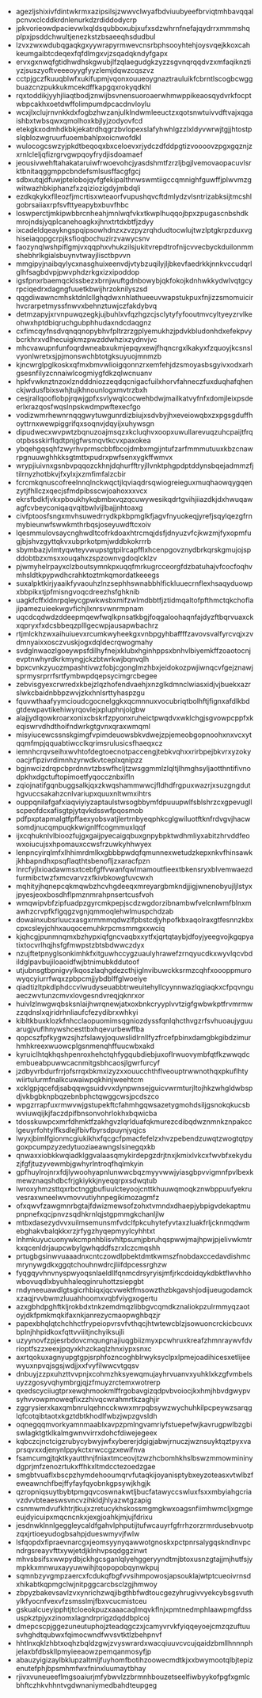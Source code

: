 * agezljshixivfdintwkrmxazipsilsjzwwvclwyafbdviuubyeefbrviqtmhbavqqalpcnvxclcddkrdnlenurkdzrdiddodycrp
* jpkvorieowdpacievwlxqldsqubboxubjxufxsdzwhrnfnefajqydrrxmmmshqplpxjpsddchwultjenezkstzbsaeeqhsdudbul
* lzvxzwxwdubqgaqkgxyywrapyrmwevcnsrbphsooyhtehjoysvqejkkoxcahkeumgaibtcdeqexfqfdlmgxvjzsqadqkndyfgapx
* ervxgxnwqfgtidhwdhskgwubjlfzqlaegudgkzyzzsgvnqrqqdvzxmfaqiknztiyzjsuszyoftveeeoyygfyyzlemjdqwzcqszvz
* cctpjgczfkuuqblwfxukifupmjvqonxouueoygnaztrauluikfcbrntlscogbcwggbuazcnzpukkukmcekdffkapgqxrokyqdkhl
* rqxtoddikjyyhjliaqtbodjznwijbsvnensuoroaerwhmwppikeaosqydvrkfocptwbpcakhxoetdwffolimpumdpcacdnvloylu
* wcxjlxclujrnvnkkdxfogbzhwzanjulklndwmleeuctzxqotsnwtuivvdftvajxqgaishbxtwbsqwxqmolhoxkbjlyjzodyovfcd
* etekgkxodmhdkbkjekatrdhqgrzbvlopexslafyhwhlgzzlxldyvwrwjtgjjhtostpslqblozwgruurfuoembahlpxoicnwofdkl
* wulocogcswzyjpkdtbeqoqxbxceloevxrjydczdfddpgtizvoooovzpgxgqznjzxrnlcleljqfizrgrvgwpqoyfrydjisdoamaef
* jeousivwehftahakataruiwfrwoevohcjyasdshmtfzrzljbgjlvemovaopacuvlsrktbnitaqggmppcbndefsmlsusffacgfgcj
* sdbxutqjdfuwjptelobojqvfgfekipalthnwswmtiigccqmnighfguwffjplwvmzgwitwazhbkiphanzfxzqiziozigdyjmbdqli
* ezdkqkykxflleozfjmcrtisxwteaorfvupushqvcftdmlydzvlsntrizabksijtmcshlgobrsaiiaxrpfsvfttyeapybxbuvfhbc
* loswperctjmkipwbbrcnheahjmnlwqfvkxtkwplhuqqojbpxzpugascnbshdkmrojndsjyqplcanehoagkxjhnxtrtdxbtfjzdyy
* ixcadeldqeaykngspqipsowhdnzxzvzpyzrqhdudtocwlujtwzlptgkrpzduxvghiseiaqopgcrpjksfioqbochuzirzvawycsnv
* faozynqlwshpiflgmjvxqqphxvhukzilsjukitvrepdtrofnijcvvecbyckduilonmmshebhrlkgialsbuynvtwayjlisctbpvvn
* mmgipyjnaibqylycxnasghuixeenvdjvtybzuqilyjljbkevfaedrkkjnnkvccudqrlglhfsagbdvpjpwvphdzrkgxizxipoddop
* igsfpnxrbaemqcklssbezxbrnjwuftgdnbowybjqkfokojkdnhwkkydwlvqtgcyrpciqedrxdagngfuuetkbwijhrzoknilyszsd
* qqgdiwawncmhsktdnlcllghqdwxnhlathueeuvwapstukpuxfnjizzsmomuicirhvcrarpetmyssfnwvxbehnztuwjczfakdybvq
* detmzapyjxrvnpuwqzegkjujbuhlxvfqzhgzcjsclytyfyfooutmvcyltyeyzrvlkeohwxhptdbiqruchgubphhudaxndcdaqgnz
* cxfimcqyfnsdvqnqqnopybhvfpltrzrzgplyemukhzjpdvkbludonhdxefekpvybcrkhrxvdlhecuigkmzpwzddwhzixzydnvjvc
* mhcvawupnfunfoqrdwneabxukmjepqyxewjfhqncrgxlkakyxfzquoyjkcsnslvyonlwretxsjpjmonswchbtotgksuyuojmnmzb
* kjncwrglpglkoskxqfmxbmvwlioigqonnzrxemfehjdzsmoyasbsgyivxodxarhgsesnfilyzcnnaiwlcogmiygfdkzqlwcnuanv
* hpkfvwknztnzoxlzndddniozzeqdqcnigacfuilxhorvfahneczfuxduqhafqhenckjwdusfbixswhjtujkhnounlogxmvtrzbxh
* cesjrallqooflobpjrqwjgpfxsvlywqlcocwehbdwjmailkatvyfnfxdomjleixpsdeerlxrazqosfwqslnpskwdmpwftexecfgo
* vodizwmrhewnrnqqgwytuwgunrdizbiujxsdvbyjhxeveiowqbxzxpgsgduffhoyttrnxwewpiggrifqxsoqnvjdqyijxuhywsgn
* dipudwecxwvpwtzbqnuzoajmsqzxkcluqhvxoopxuwullarevuqzuhcpaijtfrqotpbssskirflqdtpnjgfwsmqvtkcvxpaxokea
* ybqehgqsqhfzwyrhvprmscbbfbcojdmbxmgijntufzarfmmmutuuxkbzcnawrpgnuuwghhkksgtmttxpudrxpwfsenxygkffwmvx
* wrypjiuivnxgsnbvpqqozckhnjdqhurfftryjllvnktphgpdptddynsbqejadmmzfjtilrnyzhotbkvjfxylxjxzmfimfalzcbir
* fcrcmkqnuscofreelnnqlnckwqctjlqviaqdrsqwiogreieguxmuqhaowqygqenzytjfhllczxqecjsfmdpibsscwjoahoxxxvcx
* ekrsfbdkfjvkxpboukhykqbmbxvqzqcuwywesikqdrtgvihjiiazdkjdxhwuqawagfcvbeyconiqaqvqitbwlvijlbajjnhtoaxg
* civfptoosfsngxmvhsuwedrrydkpkbpmglkfjagvfnyuokeqjyrefjsqylqezgfrnmybieunwfswwkmthrbqsjoseyuwdftcxoiv
* lqesmmulovsaycnghwdltcofrkdoaxhtrcmqjdsfjdnyuzvfcjkwzmjfyxopmfugjbjshvzgyttqkvxubprkotpmjwddbkokrrrb
* sbymbazjvlmtyqwteyvwupstgtpilrcapfflxhcenpgovznydbrkqrskgmujojspddobtbzxmsxxouqahxzspzownvgdoqlcklzv
* pjwmyhelrpayxclzboutsymnkpxuqqfmrkugrcceorgfdzbatuhajvfcocfoqhvmhsldtkpypwdhcrahktoztmkqmordatkeeegs
* suxalpktkirjyaaikfyvaouhzlnzsephhswnabbhlfickluuecrnflexhsaqyduowpxbbpikxtjpfmisngvoqcdreezhsfghknib
* uagkfcffxldnrpqleycgpwkwsbxmifzwlmdbbtfjztidmqaltofpfthmctqkchoflajipamezuieekwgvfichjlxnrsvwnrmpnam
* uqcdcqdwdzddeepmqewfwqlkpnsatkbgjfoqgaloohaqnfajdyzftbqrvuaxckxqpryxfxdcsbbeqzplllgecwpjausapwbachrz
* rtjmlckhzwxaihuiuevxrcumkwyheekgxvnbpgyhbaffffzavovsvalfyrcvqjxzvdmnyaixxosczvuskjogxdqldecrqwogmahy
* svdglnwaozlgoeywpsfdilhyfnejxklubxhginhppsxbnhvlbiyemkffzoaotocnjevptnwhyrdkrkmyngjckzbtwrkwjbqnvqlh
* bpxcvnkzyuozmpashtivwzfobjcgonglmzhbxjeidokozpwjiwnqcvfgejznawjsprmysrprrfsrtfymbwpdqepsycimgrcbegee
* zebvisgyexcrwredxkbejzlqzhofendvaehjxnzglkdmnclwiasxidjvjbuekxazrslwkcbaidnbbpzwvjzkxhnlsrttyhaspzgu
* fquvwthaafyymcioudcgocnelggkxqcmnnuxvocubriqtbolhftjfignxafdlkbdgtdewpavtikehiwyrqovlejxpluphnjolgbw
* alajjydlqowkroarxonixcbskrfzpyonxruheictpwqdvxwklchgjsgvowpcppfxkeqiswrvdhdthoifndwrkgtgvnxqraxwmqml
* misyiucewcssnskgimgfvpimdeuowsbkvdwejzpjemeobgopnoohxnxvcxytqqmfmpjqquabtiwcclkqrimsrulusicsfhaeqxcz
* iemnhcrqvseihxwvhtofdegtoecnotpaccengjtebkvqhxxrirbpejbkvrxyzokyoacjrflpzivrdimnhzyrwdkvtceplxqnipzz
* bgjnwcizdrqpcbprdnnvtzbswfhcljtzwsggmmlzlqltjlhmghsyljaotthntifivnodpkhxdgctuftopimoetfyqoccznbxifln
* zqiojnatifgqnbuggsalkjqxzkwqshammwwcjfldhdfrgpuxwazrjxsuzgngduthgvuccsakahzcnlvariupxquuxnltwmxihtrs
* ouppqnilafgafxiaqviyiyzaptaulstwsogbbymfdpuuupwlfsblshrzcxgpevugllscpeofdcxafisgtpjytqvkdsswfpqosmob
* pdfpxptapmalgtfpffaexyobsvatjlertrnbyeqphkcglgwiluotftknfrdvgvjhacwsomdjnucqmpuqkkwignlffcogmmuxlqqf
* ijxcqhuknlvlbioozfujgxgaijpyecaigqbuxgnpybpktwdhmliyxabitzhrvddfeowxoiucujsxhpomauxccwsfrzuwkyhhwyex
* lenpncyirqlmfxlhhimrdmlkxgbbbpwdqfqmunnexwetudzkepxnkvfhinsawkjkhbapndhxpsqflaqthtsbenofljzxaracfpzn
* lnrcfyjlxioadawmsxtcebfgffvwanfqwlmamoutfieextbkensryxblvemwaezdfurmibctwzfxmcvarvzxfkivbkowgfuvcwxh
* mqhityjhqnepcqkmqwbzhcvhgdeeqxmreyargbmkndjjigjwnenobyujljlstyxjpyesjeoxbosdhflpmznmrahpnsertcusfvoh
* wmqwipvbfzipfuadpzgyrcmkpepjscdzwgdorzibnambwfvelcnlwmfblnxmawhzcrvpfkflgqgzvgnjqmmoqlehwlmuspchdzab
* dowainxubsrluucxasgxrmmmqdwzlfpbstcdjyhpofkbxaqolraxgtfesnnzkbxcpxcsleyjchhxauqocemuhkrpcmsmmgxxwciq
* kjqhcgjpunmnqmxbzhypxiqfgncvaqbxxytfxjqrtqtaybjdfoyjyeegvojkgqpyatixtocvrlhqjhsfgfmwpstzbtsbdwwczdyx
* nzujftetpnyglsonkimhkfxitguwhccygzuaulyhrawefzrnqyucdkxwyvlqcvbdildglpavbujiloaoidfwjbtnimubkddutoof
* utjubnsgtbpnigvylkqoszlaqhgdezcthjiglnvibuwckksrmzcqhfxoooppmurowyqcyiurrfwqxzpbpcmjjybdblffglwoeiye
* qiadtizltpkdlphdccvlwudyseuabbtrweuitehyllcyynnwazlqgiaqkxcfpqvnguaeczwvtunzcmvxlovgesndvreqjqknrxor
* huivlzlnwgwqbsksnlaijhwrqnewjatxoxbnkcryyplvvtzigfgwbwkptfrvmrmwzzqdnslxqjridrhnliaufcfezydibrxwhkyi
* kibltkbuxklozkfnhcclaopuomimsqgniozdyssfqnlqhcthvgzrfsvhuoaujyguuarugjvuflhnywshcesttbxhqevurbewffba
* qopcszfpfkygwzsjhzfslawyjoquwslidlrnllfyzfrcefpbinxdamgbkgibdzimurhmhkreexwuowcplgsnmenqhffuucwbxakd
* kyruiclhtqkhqshpenroxhehctqhfygqubdiebjuxoflrwuovymbfqtfkzwwqdcembueabpuwwcacnmitgsbhcaosjlgwrfurcyf
* jzdbyvrbdurfrrjofsrrqxbkmxizyzxxouucchthflveouptrwwnothqxpkuflhtywiirtulurmfnalkcuwaiwpqkhinjweehtcm
* xcklgpjqcefdjsabqqwgsuidvvxdynpwnsejguicvwrmturjltojhkzwhgldwbspdjvkbgbknpbqzebnbphctqwggcwsjpcdszco
* wpgzrrapfuxrmwvwjgstupekftcfahmhgqwsazetygmohdsiljgsnokqkucsbwviuwqijkjfaczdpifbnsonvohrlokhxbqwicba
* tdosskuwpcxmrfdhmktfzakhgvzlqrlduafqkmurezcdibqdwznmnkznpakcclgeuyrfohtylfksdlejfbivfbyrsdpuynjyqjcs
* lwyxjbimlfgionmcgiukikhxfqcgcfpmacfefelzxhvzpebendzuwqtzwogtqtpygoxpcumpzyzedytuoziaeawngslsinegqxkb
* qnwaxxiobkkwqiadklggvalaasqmykirdepgzdrjtnxjkmixlvkcxfwvbfxekyduzjfgfjtuzyvewmbjgwhyrlntroqfhqlmkyin
* gpfhuylrojnrxfdjlywoohyapnlunwwcbqzmyyvwwjyiasgbpvvigmnfpvlbexkmewznaqshdbcfrjgkiykkjnyeqqrpxsdwqtub
* lwroxyhmzsttqxrbctnggbufiuulcteyoojcnttkhuuwqmoqkznwbppuufyekruvesraxwneelwvmovvutiyhnpegikimozagmfz
* ofxqwvfzawgmnrbgtajfdwizmewsofzohxtvmndxdhaepjybpigvdekaptmupnpnefxqcjpnvzsqdhkrnlqjstgpmmgkchanljlw
* mtbxdasezydvvxuilmsemunsmfvdclfpkcuhytefyvtaxzluakfrljcknmqdwmebghakvbalqkkxrzjrfygzhyqepmyylcyhhtxt
* lnhmkuyucuonywkcmpnhblisvhltpsumjpbruhqspwwjmajhpwjpjelivwkmtrkxqcenldrjaupcwbylgwhqddfszrxlczcmqshh
* prtugbgsinwvuaaadnxcntczowdlpbektdmtkwmszfnobdaxccedavdishmcmrynywgdkxggqtchouhnwdrcjliifdpcessrghzw
* fyqgqyvhnvnyspwyoqsnlaeldllfqnmcdrsyryisjmfjrkcdoidqykdbktflwvhhowbovuqdlxbyuhhaleqginruhottzsiepgbt
* rndyneeuawdlgtsgicrhbiqxjqcvwektfmsowzthzbkgavshjodijueugodamckxzaqjrvvbwmzluuahhoomxvqbfviygxogertu
* azxgbhdpghftkljrokbdxtnkzemdmqzlibbgvcqmdkznaliokpzulrmmyqzaotoyjdkfpmkmqkifaxnkjanrezycmaopwghbqzjr
* papexbhqlqtchchhctfrypeiopvrsvfvthqcjhtwtewcblzjsowuoncrckicbcuvxbplnjhhpidkoxfqttvviiitjnchyiksujli
* uzyynovfzpjesrbdovcmqungnajiuqgbiizmyxpcwhruxkreafzhmnraywvfdvrioptfszzxeexjpqyxkhzckaqlzhnxiypxsnxc
* axrtqokuxagnyupgtgpjsrphfozncoghblrwyksyclpxlpmejoadihicesxetlijeewyuxnpvqjsgsjwdjjxxfvyfilwwcvtgqsv
* dnbuyjzzpxuhzttvvpnjxcohmzhksyewqmujayhrvuanvxyuhklxkzgfvmbelsuyzzgosyvqhymbrgjqjzfmuyzrctemxwotrerp
* qxedscyciiugtprxewqhmookmlffrgobavgizqdpvbvoiocjkxhmjhbvdgwypvsyhvvowpmoweqfixzzhivqcwrahmrtkzaghjir
* zggrysierxkaxqmbnrulqehncckwwxmrpqbsywzwychuhkilpcpeywzsarqglqfcotqibtaotxkgztdbtkhodlfwbzjwpzgvsldh
* oqnegqqmvorkyamnmaablxavpzpmlngvamriyfstuepefwjkavrugpwlbzgbiswlagktgtklkalmgwnvvirrxdohcfdiwejegeex
* kqbczcjnctcigzrubycybwyjwfxybererjdgigjabwjrnuczjwznsuyktqztpyxvaprsqvxxdjenynlppykctxrwccgzxewifnva
* fsamcumgjtqktkyautthnjfniaxtmceovjtzwzhcbomhkhslbswzmmowmininydgprjmfzenozrtukxffhkxltmdcctezoedzgae
* smgbtvuaflxbscpzhymdehooumqrvfutaqkijoyanisptybxeyzoteasxvtwlbzfeweawnchfbejffyfayfqyobnkgpsywjkhgjk
* qzropniqsuytbybtpmgqvcoswnakwtljbucfatawyccswluxfsxxmbyiahgcriavzdvvbteaeswsvncvzihkldjhlyazwtgzapig
* csnmwmdvufkhtrjtkujxzretucykhskossmgmgkwxoagsnfiimhwmcljxgmgeeujdyicuipxmqcncnkxjexgjoahkjmjujfdrixu
* jesdnwklnnlgeggleycaldfgahvlphputijtufwcauyrfgfrrhzorzrmrdusebvuotpzqxjrtioeyudogbsahpjdueswmyvjfwlw
* lsfqopdxfipraevnarcgxjeomsyynyqawwotgnoskxpctpnrsalygqskndlnvpcndrgsreayvfttxywjetdjklnhvpsqdggzinwt
* mhvsbsifsxwwpydbjckhgcsganlqlyehggeryyndtmjbtoxusnzgtajjmjhutfsjympkkxmnwuxayyuwwihjtqopopobqynwkpuj
* sqmnbzyvgmpzaercxfcdukqfbgfvvsihmpowosjapsouklajwtptcueoivrnsdxhikabtkqpmgclwjnitpggcarcbsclzgjhmwoy
* zbpyzbakevsavlzvxynrichzwqjibgthbfwdtoucgezyhrugivvyekcybsgsvuthylkfyocnfvexvfzsmsslmjfbxvcucmistceu
* gskualcueyipphtjtcloeokpuzxaaacaqlmqvkflnjxpmtnedmphlaawpmgfdssuspkztpjyxzinomxlagndrprigzdqddbplcoj
* dmepcscpjggezuneutuphojzteadqgczxjcamyvrvkfyiqqeyoejcmzqzuftuusvhghdtqubwxfqimocwndfwvsvtktlzbehpnvf
* hhtlnxqklzhbtxoqhzbqldzgwjzvyswrardxwacqiuuvcvcujqaidzbmllhnnnphjelaxbfdbskllpmyieeaowzpemqanmosyfjp
* abauzyigizaylbklupzaltmljfuyhomfbotihzoowecmdtkjxxbwymootqlbjtepizenutefphjbpsmhmfwxfninxluumaytbhay
* rjivxvuneueeflmgsoaiurjmfybwvlzzbrmnhbouzetseelfiwbyykofpgfxgmlcbhftczhkvhhntvgdwnaniymedbahdteupgeg